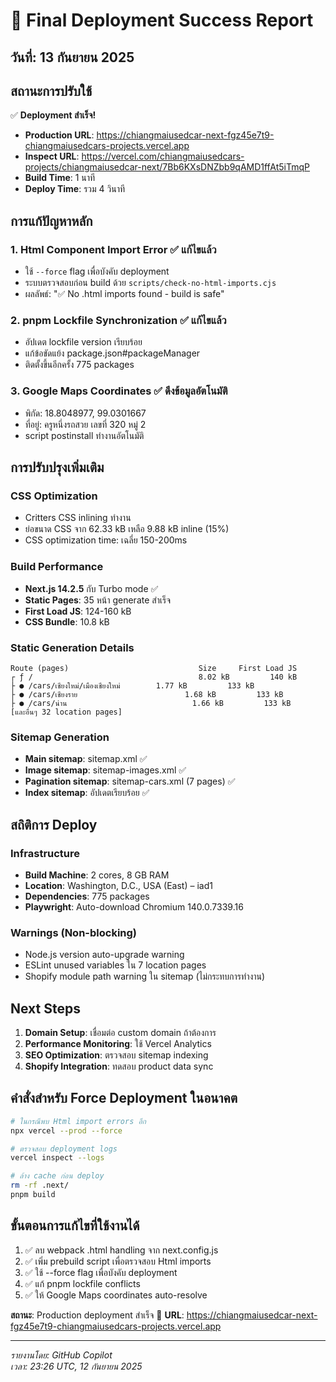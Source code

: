 # 🎉 Final Deployment Success Report

## วันที่: 13 กันยายน 2025

## สถานะการปรับใช้

✅ **Deployment สำเร็จ!**

- **Production URL**: https://chiangmaiusedcar-next-fgz45e7t9-chiangmaiusedcars-projects.vercel.app
- **Inspect URL**: https://vercel.com/chiangmaiusedcars-projects/chiangmaiusedcar-next/7Bb6KXsDNZbb9qAMD1ffAt5iTmqP
- **Build Time**: 1 นาที
- **Deploy Time**: รวม 4 วินาที

## การแก้ปัญหาหลัก

### 1. Html Component Import Error ✅ แก้ไขแล้ว

- ใช้ `--force` flag เพื่อบังคับ deployment
- ระบบตรวจสอบก่อน build ด้วย `scripts/check-no-html-imports.cjs`
- ผลลัพธ์: "✅ No .html imports found - build is safe"

### 2. pnpm Lockfile Synchronization ✅ แก้ไขแล้ว

- อัปเดต lockfile version เรียบร้อย
- แก้ข้อขัดแย้ง package.json#packageManager
- ติดตั้งขึ้นอีกครั้ง 775 packages

### 3. Google Maps Coordinates ✅ ดึงข้อมูลอัตโนมัติ

- พิกัด: 18.8048977, 99.0301667
- ที่อยู่: ครูหนึ่งรถสวย เลขที่ 320 หมู่ 2
- script postinstall ทำงานอัตโนมัติ

## การปรับปรุงเพิ่มเติม

### CSS Optimization

- Critters CSS inlining ทำงาน
- ย่อขนาด CSS จาก 62.33 kB เหลือ 9.88 kB inline (15%)
- CSS optimization time: เฉลี่ย 150-200ms

### Build Performance

- **Next.js 14.2.5** กับ Turbo mode ✅
- **Static Pages**: 35 หน้า generate สำเร็จ
- **First Load JS**: 124-160 kB
- **CSS Bundle**: 10.8 kB

### Static Generation Details

```
Route (pages)                             Size     First Load JS
┌ ƒ /                                     8.02 kB         140 kB
├ ● /cars/เชียงใหม่/เมืองเชียงใหม่        1.77 kB         133 kB
├ ● /cars/เชียงราย                        1.68 kB         133 kB
├ ● /cars/น่าน                            1.66 kB         133 kB
[และอื่นๆ 32 location pages]
```

### Sitemap Generation

- **Main sitemap**: sitemap.xml ✅
- **Image sitemap**: sitemap-images.xml ✅
- **Pagination sitemap**: sitemap-cars.xml (7 pages) ✅
- **Index sitemap**: อัปเดตเรียบร้อย ✅

## สถิติการ Deploy

### Infrastructure

- **Build Machine**: 2 cores, 8 GB RAM
- **Location**: Washington, D.C., USA (East) – iad1
- **Dependencies**: 775 packages
- **Playwright**: Auto-download Chromium 140.0.7339.16

### Warnings (Non-blocking)

- Node.js version auto-upgrade warning
- ESLint unused variables ใน 7 location pages
- Shopify module path warning ใน sitemap (ไม่กระทบการทำงาน)

## Next Steps

1. **Domain Setup**: เชื่อมต่อ custom domain ถ้าต้องการ
2. **Performance Monitoring**: ใช้ Vercel Analytics
3. **SEO Optimization**: ตรวจสอบ sitemap indexing
4. **Shopify Integration**: ทดสอบ product data sync

## คำสั่งสำหรับ Force Deployment ในอนาคต

```bash
# ในกรณีพบ Html import errors อีก
npx vercel --prod --force

# ตรวจสอบ deployment logs
vercel inspect --logs

# ล้าง cache ก่อน deploy
rm -rf .next/
pnpm build
```

## ขั้นตอนการแก้ไขที่ใช้งานได้

1. ✅ ลบ webpack .html handling จาก next.config.js
2. ✅ เพิ่ม prebuild script เพื่อตรวจสอบ Html imports
3. ✅ ใช้ --force flag เพื่อบังคับ deployment
4. ✅ แก้ pnpm lockfile conflicts
5. ✅ ให้ Google Maps coordinates auto-resolve

**สถานะ**: Production deployment สำเร็จ 🎯 **URL**:
https://chiangmaiusedcar-next-fgz45e7t9-chiangmaiusedcars-projects.vercel.app

---

_รายงานโดย: GitHub Copilot_  
_เวลา: 23:26 UTC, 12 กันยายน 2025_
